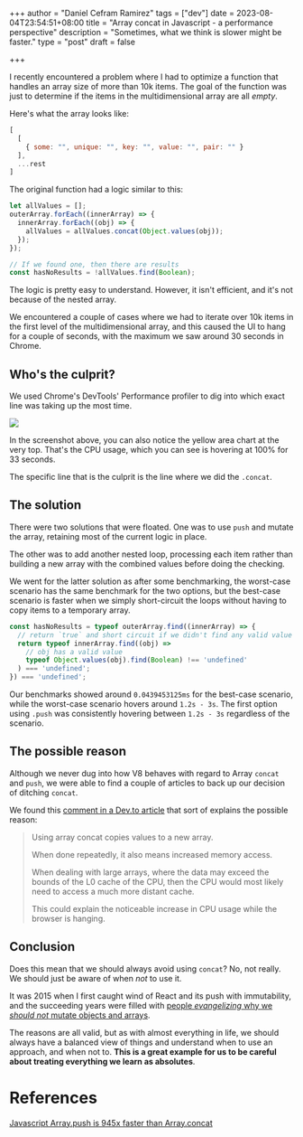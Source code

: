 +++
author = "Daniel Cefram Ramirez"
tags = ["dev"]
date = 2023-08-04T23:54:51+08:00
title = "Array concat in Javascript - a performance perspective"
description = "Sometimes, what we think is slower might be faster."
type = "post"
draft = false

+++

I recently encountered a problem where I had to optimize a function that handles an array size of more than 10k items. The goal of the function was just to determine if the items in the multidimensional array are all *empty*.

Here's what the array looks like:

```js
[
  [
    { some: "", unique: "", key: "", value: "", pair: "" }
  ],
  ...rest
]
```

The original function had a logic similar to this:

```js
let allValues = [];
outerArray.forEach((innerArray) => {
  innerArray.forEach((obj) => {
    allValues = allValues.concat(Object.values(obj));
  });
});

// If we found one, then there are results
const hasNoResults = !allValues.find(Boolean); 
```

The logic is pretty easy to understand. However, it isn't efficient, and it's not because of the nested array.

We encountered a couple of cases where we had to iterate over 10k items in the first level of the multidimensional array, and this caused the UI to hang for a couple of seconds, with the maximum we saw around 30 seconds in Chrome.

## Who's the culprit?

We used Chrome's DevTools' Performance profiler to dig into which exact line was taking up the most time.

![](https://storage.googleapis.com/rmrz-blog.appspot.com/concat-perf-js.png)

In the screenshot above, you can also notice the yellow area chart at the very top. That's the CPU usage, which you can see is hovering at 100% for 33 seconds.

The specific line that is the culprit is the line where we did the `.concat`.

## The solution

There were two solutions that were floated. One was to use `push` and mutate the array, retaining most of the current logic in place.

The other was to add another nested loop, processing each item rather than building a new array with the combined values before doing the checking.

We went for the latter solution as after some benchmarking, the worst-case scenario has the same benchmark for the two options, but the best-case scenario is faster when we simply short-circuit the loops without having to copy items to a temporary array.

```js
const hasNoResults = typeof outerArray.find((innerArray) => {
  // return `true` and short circuit if we didn't find any valid value
  return typeof innerArray.find((obj) =>
    // obj has a valid value
    typeof Object.values(obj).find(Boolean) !== 'undefined'
  ) === 'undefined';
}) === 'undefined';
```

Our benchmarks showed around `0.0439453125ms` for the best-case scenario, while the worst-case scenario hovers around `1.2s - 3s`. The first option using `.push` was consistently hovering between `1.2s - 3s` regardless of the scenario.

## The possible reason

Although we never dug into how V8 behaves with regard to Array `concat` and `push`, we were able to find a couple of articles to back up our decision of ditching `concat`.

We found this [comment in a Dev.to article](https://dev.to/uilicious/javascript-array-push-is-945x-faster-than-array-concat-1oki#comment-agaa) that sort of explains the possible reason:

> Using array concat copies values to a new array.
> 
> When done repeatedly, it also means increased memory access.
> 
> When dealing with large arrays, where the data may exceed the bounds of the L0 cache of the CPU, then the CPU would most likely need to access a much more distant cache.
> 
> This could explain the noticeable increase in CPU usage while the browser is hanging.

## Conclusion

Does this mean that we should always avoid using `concat`? No, not really. We should just be aware of when *not* to use it.

It was 2015 when I first caught wind of React and its push with immutability, and the succeeding years were filled with [people *evangelizing* why we *should not* mutate objects and arrays](https://alistapart.com/article/why-mutation-can-be-scary/).

The reasons are all valid, but as with almost everything in life, we should always have a balanced view of things and understand when to use an approach, and when not to. **This is a great example for us to be careful about treating everything we learn as absolutes**.

# References

[Javascript Array.push is 945x faster than Array.concat](https://dev.to/uilicious/javascript-array-push-is-945x-faster-than-array-concat-1oki)
